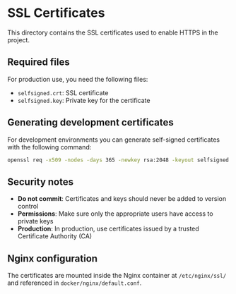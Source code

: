 # SSL Certificates

This directory contains the SSL certificates used to enable HTTPS in the project.

## Required files

For production use, you need the following files:

- `selfsigned.crt`: SSL certificate
- `selfsigned.key`: Private key for the certificate

## Generating development certificates

For development environments you can generate self-signed certificates with the following command:

```bash
openssl req -x509 -nodes -days 365 -newkey rsa:2048 -keyout selfsigned.key -out selfsigned.crt
```

## Security notes

- **Do not commit**: Certificates and keys should never be added to version control
- **Permissions**: Make sure only the appropriate users have access to private keys
- **Production**: In production, use certificates issued by a trusted Certificate Authority (CA)

## Nginx configuration

The certificates are mounted inside the Nginx container at `/etc/nginx/ssl/` and referenced in `docker/nginx/default.conf`.
